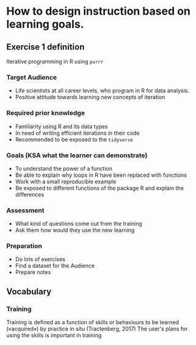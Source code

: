 
# How to design instruction based on learning goals.

## Exercise 1 definition
Iterative programming in R using `purrr`

### Target Audience
- Life scientists at all career levels, who program in R for data analysis.
- Positive attitude towards learning new concepts of iteration

### Required prior knowledge
- Familiarity using R and its data types
- In need of writing efficient iterations in their code
- Recommended to be exposed to the `tidyverse`

### Goals (KSA what the learner can demonstrate)
- To understand the power of a function
- Be able to explain why loops in R have been replaced with functions
- Work with a small reproducible example
- Be exposed to different functions of the package R and explain the differences

### Assessment
- What kind of questions come out from the training
- Ask them how would they use the new learning

### Preparation
- Do lots of exercises
- Find a dataset for the Audience
- Prepare notes

## Vocabulary

### Training
Training is defined as a function of skills or behaviours to be
learned («acquired») by practice in situ (Tractenberg, 2017)
The user's plans for using the skills is important in training
